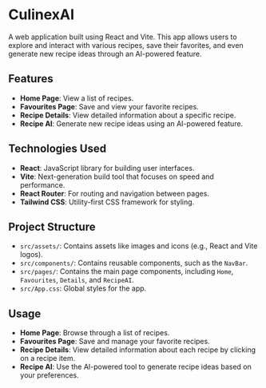 # CulinexAI

A web application built using React and Vite. This app allows users to explore and interact with various recipes, save their favorites, and even generate new recipe ideas through an AI-powered feature.

## Features

- **Home Page**: View a list of recipes.
- **Favourites Page**: Save and view your favorite recipes.
- **Recipe Details**: View detailed information about a specific recipe.
- **Recipe AI**: Generate new recipe ideas using an AI-powered feature.

## Technologies Used

- **React**: JavaScript library for building user interfaces.
- **Vite**: Next-generation build tool that focuses on speed and performance.
- **React Router**: For routing and navigation between pages.
- **Tailwind CSS**: Utility-first CSS framework for styling.

## Project Structure

- `src/assets/`: Contains assets like images and icons (e.g., React and Vite logos).
- `src/components/`: Contains reusable components, such as the `NavBar`.
- `src/pages/`: Contains the main page components, including `Home`, `Favourites`, `Details`, and `RecipeAI`.
- `src/App.css`: Global styles for the app.

## Usage

- **Home Page**: Browse through a list of recipes.
- **Favourites Page**: Save and manage your favorite recipes.
- **Recipe Details**: View detailed information about each recipe by clicking on a recipe item.
- **Recipe AI**: Use the AI-powered tool to generate recipe ideas based on your preferences.
